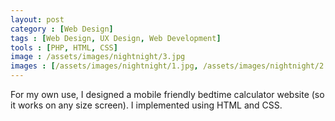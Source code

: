 ```yaml
---
layout: post
category : [Web Design]
tags : [Web Design, UX Design, Web Development]
tools : [PHP, HTML, CSS]
image : /assets/images/nightnight/3.jpg
images : [/assets/images/nightnight/1.jpg, /assets/images/nightnight/2.jpg, /assets/images/nightnight/3.jpg]
---
```


<p class="description">
For my own use, I designed a mobile
friendly bedtime calculator website
(so it works on any size screen). I
implemented using HTML and CSS.</p>